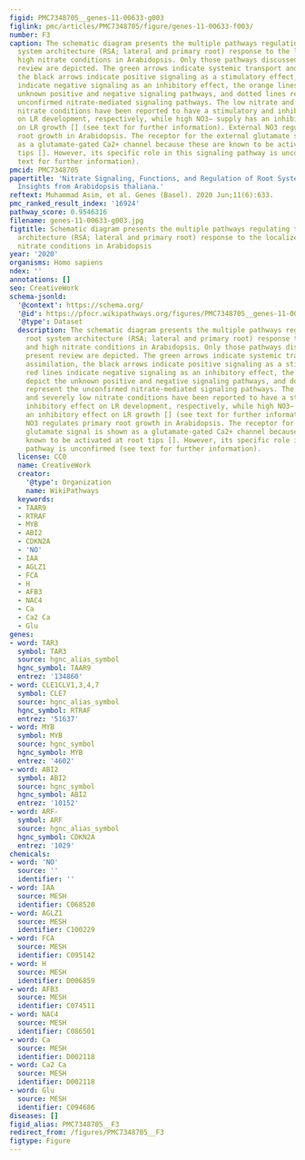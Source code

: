 ```yaml
---
figid: PMC7348705__genes-11-00633-g003
figlink: pmc/articles/PMC7348705/figure/genes-11-00633-f003/
number: F3
caption: The schematic diagram presents the multiple pathways regulating the root
  system architecture (RSA; lateral and primary root) response to the localized and
  high nitrate conditions in Arabidopsis. Only those pathways discussed in the present
  review are depicted. The green arrows indicate systemic transport and assimilation,
  the black arrows indicate positive signaling as a stimulatory effect, red lines
  indicate negative signaling as an inhibitory effect, the orange lines depict the
  unknown positive and negative signaling pathways, and dotted lines represent the
  unconfirmed nitrate-mediated signaling pathways. The low nitrate and severely low
  nitrate conditions have been reported to have a stimulatory and inhibitory effect
  on LR development, respectively, while high NO3− supply has an inhibitory effect
  on LR growth [] (see text for further information). External NO3 regulates primary
  root growth in Arabidopsis. The receptor for the external glutamate signal is shown
  as a glutamate-gated Ca2+ channel because these are known to be activated at root
  tips []. However, its specific role in this signaling pathway is unconfirmed (see
  text for further information).
pmcid: PMC7348705
papertitle: 'Nitrate Signaling, Functions, and Regulation of Root System Architecture:
  Insights from Arabidopsis thaliana.'
reftext: Muhammad Asim, et al. Genes (Basel). 2020 Jun;11(6):633.
pmc_ranked_result_index: '16924'
pathway_score: 0.9546316
filename: genes-11-00633-g003.jpg
figtitle: Schematic diagram presents the multiple pathways regulating the root system
  architecture (RSA; lateral and primary root) response to the localized and high
  nitrate conditions in Arabidopsis
year: '2020'
organisms: Homo sapiens
ndex: ''
annotations: []
seo: CreativeWork
schema-jsonld:
  '@context': https://schema.org/
  '@id': https://pfocr.wikipathways.org/figures/PMC7348705__genes-11-00633-g003.html
  '@type': Dataset
  description: The schematic diagram presents the multiple pathways regulating the
    root system architecture (RSA; lateral and primary root) response to the localized
    and high nitrate conditions in Arabidopsis. Only those pathways discussed in the
    present review are depicted. The green arrows indicate systemic transport and
    assimilation, the black arrows indicate positive signaling as a stimulatory effect,
    red lines indicate negative signaling as an inhibitory effect, the orange lines
    depict the unknown positive and negative signaling pathways, and dotted lines
    represent the unconfirmed nitrate-mediated signaling pathways. The low nitrate
    and severely low nitrate conditions have been reported to have a stimulatory and
    inhibitory effect on LR development, respectively, while high NO3− supply has
    an inhibitory effect on LR growth [] (see text for further information). External
    NO3 regulates primary root growth in Arabidopsis. The receptor for the external
    glutamate signal is shown as a glutamate-gated Ca2+ channel because these are
    known to be activated at root tips []. However, its specific role in this signaling
    pathway is unconfirmed (see text for further information).
  license: CC0
  name: CreativeWork
  creator:
    '@type': Organization
    name: WikiPathways
  keywords:
  - TAAR9
  - RTRAF
  - MYB
  - ABI2
  - CDKN2A
  - 'NO'
  - IAA
  - AGLZ1
  - FCA
  - H
  - AFB3
  - NAC4
  - Ca
  - Ca2 Ca
  - Glu
genes:
- word: TAR3
  symbol: TAR3
  source: hgnc_alias_symbol
  hgnc_symbol: TAAR9
  entrez: '134860'
- word: CLE1CLV1,3,4,7
  symbol: CLE7
  source: hgnc_alias_symbol
  hgnc_symbol: RTRAF
  entrez: '51637'
- word: MYB
  symbol: MYB
  source: hgnc_symbol
  hgnc_symbol: MYB
  entrez: '4602'
- word: ABI2
  symbol: ABI2
  source: hgnc_symbol
  hgnc_symbol: ABI2
  entrez: '10152'
- word: ARF-
  symbol: ARF
  source: hgnc_alias_symbol
  hgnc_symbol: CDKN2A
  entrez: '1029'
chemicals:
- word: 'NO'
  source: ''
  identifier: ''
- word: IAA
  source: MESH
  identifier: C068520
- word: AGLZ1
  source: MESH
  identifier: C100229
- word: FCA
  source: MESH
  identifier: C095142
- word: H
  source: MESH
  identifier: D006859
- word: AFB3
  source: MESH
  identifier: C074511
- word: NAC4
  source: MESH
  identifier: C086501
- word: Ca
  source: MESH
  identifier: D002118
- word: Ca2 Ca
  source: MESH
  identifier: D002118
- word: Glu
  source: MESH
  identifier: C094686
diseases: []
figid_alias: PMC7348705__F3
redirect_from: /figures/PMC7348705__F3
figtype: Figure
---
```


